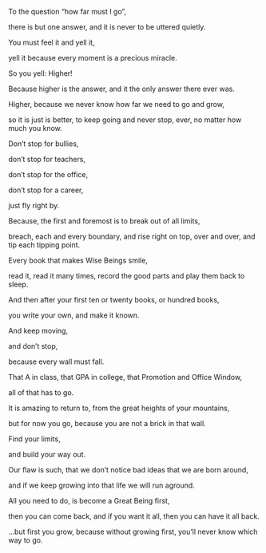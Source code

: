 To the question “how far must I go”,

there is but one answer, and it is never to be uttered quietly.

You must feel it and yell it,

yell it because every moment is a precious miracle.

So you yell: Higher!

Because higher is the answer, and it the only answer there ever was.

Higher, because we never know how far we need to go and grow,

so it is just is better, to keep going and never stop, ever, no matter how much you know.

Don’t stop for bullies,

don’t stop for teachers,

don’t stop for the office,

don’t stop for a career,

just fly right by.

Because, the first and foremost is to break out of all limits,

breach, each and every boundary, and rise right on top, over and over, and tip each tipping point.

Every book that makes Wise Beings smile,

read it, read it many times, record the good parts and play them back to sleep.

And then after your first ten or twenty books, or hundred books,

you write your own, and make it known.

And keep moving,

and don’t stop,

because every wall must fall.

That A in class, that GPA in college, that Promotion and Office Window,

all of that has to go.

It is amazing to return to, from the great heights of your mountains,

but for now you go, because you are not a brick in that wall.

Find your limits,

and build your way out.

Our flaw is such, that we don’t notice bad ideas that we are born around,

and if we keep growing into that life we will run aground.

All you need to do, is become a Great Being first,

then you can come back, and if you want it all, then you can have it all back.

...but first you grow, because without growing first, you’ll never know which way to go.
